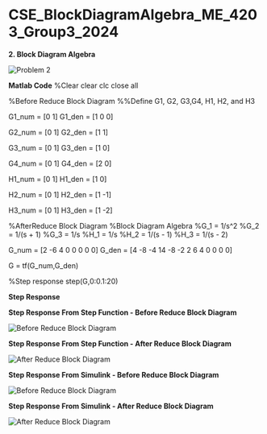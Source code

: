 # CSE_BlockDiagramAlgebra_ME_4203_Group3_2024

**2. Block Diagram Algebra**

![Problem 2](https://github.com/Lenyilagan/CSE_BlockDiagramAlgebra_ME_4203_Group3_2024/assets/161393545/2e3feb06-e02a-4869-a55f-fc21e651fec6)

**Matlab Code**
  %Clear
  clear
  clc
  close all

  %Before Reduce Block Diagram
  %%Define G1, G2, G3,G4, H1, H2, and H3

  G1_num = [0 1]
  G1_den = [1 0 0]

  G2_num = [0 1]
  G2_den = [1 1]
  
  G3_num = [0 1]
  G3_den = [1 0]

  G4_num = [0 1]
  G4_den = [2 0]

  H1_num = [0 1]
  H1_den = [1 0]

  H2_num = [0 1]
  H2_den = [1 -1]

  H3_num = [0 1]
  H3_den = [1 -2]

  %AfterReduce Block Diagram
  %Block Diagram Algebra
  %G_1 = 1/s^2
  %G_2 = 1/(s + 1)
  %G_3 = 1/s
  %H_1 = 1/s
  %H_2 = 1/(s - 1)
  %H_3 = 1/(s - 2)

  G_num = [2 -6 4 0 0 0 0 0]
  G_den = [4 -8 -4 14 -8 -2 2 6 4 0 0 0 0]

  G = tf(G_num,G_den)

  %Step response
  step(G,0:0.1:20)


**Step Response**

**Step Response From Step Function - Before Reduce Block Diagram**

![Before Reduce Block Diagram](https://github.com/Lenyilagan/CSE_BlockDiagramAlgebra_ME_4203_Group3_2024/assets/161393545/a460449a-5ba3-44f8-b864-d3b81dad4994)


**Step Response From Step Function - After Reduce Block Diagram**

![After Reduce Block Diagram](https://github.com/Lenyilagan/CSE_BlockDiagramAlgebra_ME_4203_Group3_2024/assets/161393545/aff13e3d-5874-4467-8341-ea3f3b1c7ee2)


**Step Response From Simulink - Before Reduce Block Diagram**

![Before Reduce Block Diagram](https://github.com/Lenyilagan/CSE_BlockDiagramAlgebra_ME_4203_Group3_2024/assets/161393545/7eb6f828-8934-41f6-acf3-1e56004e6ea0)


**Step Response From Simulink - After Reduce Block Diagram**

![After Reduce Block Diagram](https://github.com/Lenyilagan/CSE_BlockDiagramAlgebra_ME_4203_Group3_2024/assets/161393545/31d7cc36-5875-4c22-b087-bb87dac4c81a)








